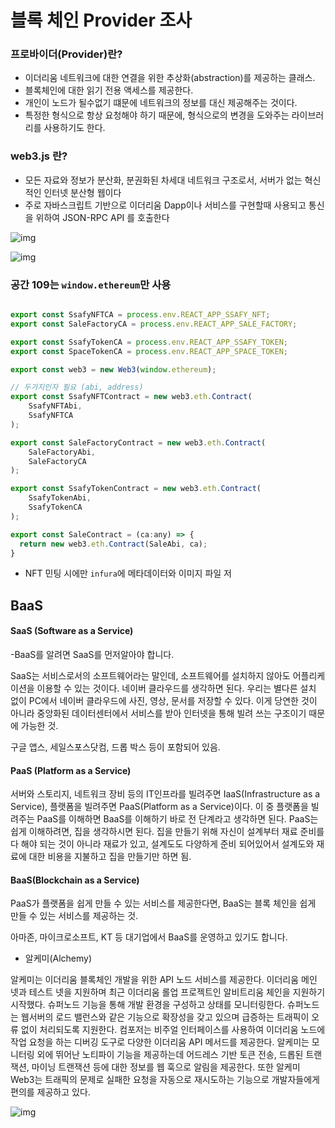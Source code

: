 # 블록 체인 Provider 조사





### 프로바이더(Provider)란?

- 이더리움 네트워크에 대한 연결을 위한 추상화(abstraction)를 제공하는 클래스.
- 블록체인에 대한 읽기 전용 액세스를 제공한다.
- 개인이 노드가 될수없기 떄문에 네트워크의 정보를 대신 제공해주는 것이다.
- 특정한 형식으로 항상 요청해야 하기 때문에, 형식으로의 변경을 도와주는 라이브러리를 사용하기도 한다.



###  web3.js 란?

- 모든 자료와 정보가 분산화, 분권화된 차세대 네트워크 구조로서, 서버가 없는 혁신적인 인터넷 분산형 웹이다
- 주로 자바스크립트 기반으로 이더리움 Dapp이나 서비스를 구현할때 사용되고 통신을 위하여 JSON-RPC API 를 호출한다

![img](https://velog.velcdn.com/images%2Fwrjang96%2Fpost%2Fef01925a-1659-4f5a-808d-4629f778f6c2%2FWed3js%EA%B5%AC%EC%A1%B0%EB%8F%84.jpg)

![img](https://velog.velcdn.com/images%2Fkysung95%2Fpost%2Fef8a75d2-50e3-4b50-ad12-29320a7bf264%2F%E1%84%8C%E1%85%A6%E1%84%86%E1%85%A9%E1%86%A8%E1%84%8B%E1%85%B3%E1%86%AF%20%E1%84%8B%E1%85%B5%E1%86%B8%E1%84%85%E1%85%A7%E1%86%A8%E1%84%92%E1%85%A2%E1%84%8C%E1%85%AE%E1%84%89%E1%85%A6%E1%84%8B%E1%85%AD.-001%20(11).png)



### 공간 109는 `window.ethereum`만 사용

```js

export const SsafyNFTCA = process.env.REACT_APP_SSAFY_NFT;
export const SaleFactoryCA = process.env.REACT_APP_SALE_FACTORY;

export const SsafyTokenCA = process.env.REACT_APP_SSAFY_TOKEN;
export const SpaceTokenCA = process.env.REACT_APP_SPACE_TOKEN;

export const web3 = new Web3(window.ethereum);

// 두가지인자 필요 (abi, address)
export const SsafyNFTContract = new web3.eth.Contract(
	SsafyNFTAbi,
	SsafyNFTCA
);

export const SaleFactoryContract = new web3.eth.Contract(
	SaleFactoryAbi,
	SaleFactoryCA
);

export const SsafyTokenContract = new web3.eth.Contract(
	SsafyTokenAbi,
	SsafyTokenCA
);

export const SaleContract = (ca:any) => {
  return new web3.eth.Contract(SaleAbi, ca);
}
```

- NFT 민팅 시에만 `infura`에 메타데이터와 이미지 파일 저 



## BaaS

#### SaaS (Software as a Service)

-BaaS를 알려면 SaaS를 먼저알아야 합니다.

SaaS는 서비스로서의 소프트웨어라는 말인데, 소프트웨어를 설치하지 않아도 어플리케이션을 이용할 수 있는 것이다. 네이버 클라우드를 생각하면 된다. 우리는 별다른 설치 없이 PC에서 네이버 클라우드에 사진, 영상, 문서를 저장할 수 있다. 이게 당연한 것이 아니라 중앙화된 데이터센터에서 서비스를 받아 인터넷을 통해 빌려 쓰는 구조이기 때문에 가능한 것.

구글 앱스, 세일스포스닷컴, 드롭 박스 등이 포함되어 있음.



#### PaaS (Platform as a Service)

서버와 스토리지, 네트워크 장비 등의 IT인프라를 빌려주면 IaaS(Infrastructure as a Service), 플랫폼을 빌려주면 PaaS(Platform as a Service)이다. 이 중 플랫폼을 빌려주는 PaaS를 이해하면 BaaS를 이해하기 바로 전 단계라고 생각하면 된다. PaaS는 쉽게 이해하려면, 집을 생각하시면 된다. 집을 만들기 위해 자신이 설계부터 재료 준비를 다 해야 되는 것이 아니라 재료가 있고, 설계도도 다양하게 준비 되어있어서 설계도와 재료에 대한 비용을 지불하고 집을 만들기만 하면 됨. 



#### BaaS(Blockchain as a Service)

PaaS가 플랫폼을 쉽게 만들 수 있는 서비스를 제공한다면, BaaS는 블록 체인을 쉽게 만들 수 있는 서비스를 제공하는 것.

아마존, 마이크로소프트, KT 등 대기업에서 BaaS를 운영하고 있기도 합니다.



- 알케미(Alchemy)

알케미는 이더리움 블록체인 개발을 위한 API 노드 서비스를 제공한다. 이더리움 메인 넷과 테스트 넷을 지원하며 최근 이더리움 롤업 프로젝트인 알비트리움 체인을 지원하기 시작했다. 슈퍼노드 기능을 통해 개발 환경을 구성하고 상태를 모니터링한다. 슈퍼노드는 웹서버의 로드 밸런스와 같은 기능으로 확장성을 갖고 있으며 급증하는 트래픽이 오류 없이 처리되도록 지원한다. 컴포저는 비주얼 인터페이스를 사용하여 이더리움 노드에 작업 요청을 하는 디버깅 도구로 다양한 이더리움 API 메서드를 제공한다. 알케미는 모니터링 외에 뛰어난 노티파이 기능을 제공하는데 어드레스 기반 토큰 전송, 드롭된 트랜잭션, 마이닝 트랜잭션 등에 대한 정보를 웹 훅으로 알림을 제공한다. 또한 알케미 Web3는 트래픽의 문제로 실패한 요청을 자동으로 재시도하는 기능으로 개발자들에게 편의를 제공하고 있다.



![img](https://k.kakaocdn.net/dn/bONkZm/btrr5VDY3eZ/UJz8NuXkJeeJfNCEFxutI1/img.png)